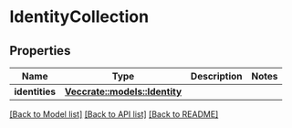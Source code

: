 # IdentityCollection

## Properties

Name | Type | Description | Notes
------------ | ------------- | ------------- | -------------
**identities** | [**Vec<crate::models::Identity>**](Identity.md) |  | 

[[Back to Model list]](./README.md#documentation-for-models) [[Back to API list]](./README.md#documentation-for-api-endpoints) [[Back to README]](./README.md)


